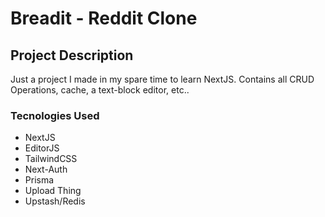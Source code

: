 # Breadit - Reddit Clone

## Project Description

Just a project I made in my spare time to learn NextJS. Contains all CRUD Operations, cache, a text-block editor, etc..  

### Tecnologies Used

- NextJS
- EditorJS
- TailwindCSS
- Next-Auth
- Prisma
- Upload Thing
- Upstash/Redis
